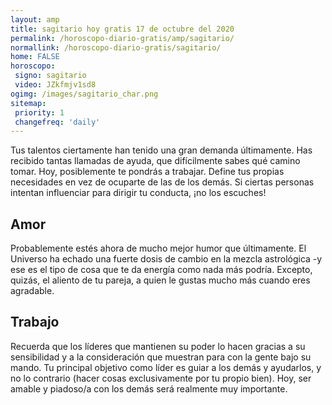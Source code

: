 ```yaml
---
layout: amp
title: sagitario hoy gratis 17 de octubre del 2020 
permalink: /horoscopo-diario-gratis/amp/sagitario/
normallink: /horoscopo-diario-gratis/sagitario/
home: FALSE
horoscopo:
 signo: sagitario
 video: JZkfmjv1sd8
ogimg: /images/sagitario_char.png
sitemap:
 priority: 1
 changefreq: 'daily'
---
```



Tus talentos ciertamente han tenido una gran demanda últimamente. Has recibido tantas llamadas de ayuda, que difícilmente sabes qué camino tomar. Hoy, posiblemente te pondrás a trabajar. Define tus propias necesidades en vez de ocuparte de las de los demás. Si ciertas personas intentan influenciar para dirigir tu conducta, ¡no los escuches!

## Amor

Probablemente estés ahora de mucho mejor humor que últimamente. El Universo ha echado una fuerte dosis de cambio en la mezcla astrológica -y ese es el tipo de cosa que te da energía como nada más podría. Excepto, quizás, el aliento de tu pareja, a quien le gustas mucho más cuando eres agradable.

## Trabajo

Recuerda que los líderes que mantienen su poder lo hacen gracias a su sensibilidad y a la consideración que muestran para con la gente bajo su mando. Tu principal objetivo como líder es guiar a los demás y ayudarlos, y no lo contrario (hacer cosas exclusivamente por tu propio bien). Hoy, ser amable y piadoso/a con los demás será realmente muy importante.
